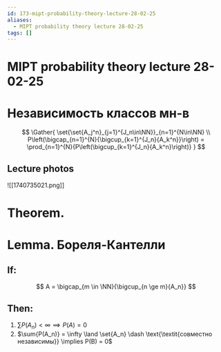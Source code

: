 ```yaml
---
id: 173-mipt-probability-theory-lecture-28-02-25
aliases:
  - MIPT probability theory lecture 28-02-25
tags: []
---
```


# MIPT probability theory lecture 28-02-25

# Независимость классов мн-в

$$
\Gather{
\set{\set{A_j^n}_{j=1}^{J_n\in\NN}}_{n=1}^{N\in\NN} \\
P\left(\bigcap_{n=1}^{N}{\bigcup_{k=1}^{J_n}{A_k^n}}\right) =
\prod_{n=1}^{N}{P\left(\bigcup_{k=1}^{J_n}{A_k^n}\right)}
}
$$

## Lecture photos

![[1740735021.png]]

# Theorem.

# Lemma. Бореля-Кантелли

## If:

$$
A = \bigcap_{m \in \NN}{\bigcup_{n \ge m}{A_n}}
$$

## Then:

1. $\sum{P(A_n)} < \infty \implies P(A) = 0$
2. $\sum{P(A_n)} = \infty \land \set{A_n} \dash \text{\textit{совместно независимы}} \implies P(B) = 0$
